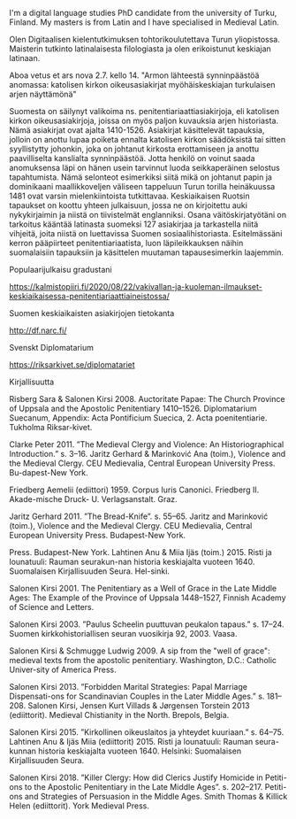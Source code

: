 I'm a digital language studies PhD candidate from the university of Turku, Finland. My masters is from Latin and I have specialised in Medieval Latin.

Olen Digitaalisen kielentutkimuksen tohtorikoulutettava Turun yliopistossa. Maisterin tutkinto latinalaisesta filologiasta ja olen erikoistunut keskiajan latinaan.

Aboa vetus et ars nova 2.7. kello 14. "Armon lähteestä synninpäästöä anomassa: katolisen kirkon oikeusasiakirjat myöhäiskeskiajan turkulaisen arjen näyttämönä"

Suomesta on säilynyt valikoima ns. penitentiariaattiasiakirjoja, eli katolisen kirkon oikeusasiakirjoja, joissa on myös paljon kuvauksia arjen historiasta. Nämä asiakirjat ovat ajalta 1410-1526. Asiakirjat käsittelevät tapauksia, jolloin on anottu lupaa poiketa ennalta katolisen kirkon säädöksistä tai sitten syyllistytty johonkin, joka on johtanut kirkosta erottamiseen ja anottu paavilliselta kanslialta synninpäästöä. Jotta henkilö on voinut saada anomuksensa läpi on hänen usein tarvinnut luoda seikkaperäinen selostus tapahtumista. Nämä selonteot esimerkiksi siitä mikä on johtanut papin ja dominikaani maallikkoveljen väliseen tappeluun Turun torilla heinäkuussa 1481 ovat varsin mielenkiintoista tutkittavaa. Keskiaikaisen Ruotsin tapaukset on koottu yhteen julkaisuun, jossa ne on kirjoitettu auki nykykirjaimin ja niistä on tiivistelmät englanniksi. Osana väitöskirjatyötäni on tarkoitus kääntää latinasta suomeksi 127 asiakirjaa ja tarkastella niitä vihjeitä, joita niistä on luettavissa Suomen sosiaalihistoriasta. Esitelmässäni kerron pääpiirteet penitentiariaatista, luon läpileikkauksen näihin suomalaisiin tapauksiin ja käsittelen muutaman tapausesimerkin laajemmin.

Populaarijulkaisu gradustani

https://kalmistopiiri.fi/2020/08/22/vakivallan-ja-kuoleman-ilmaukset-keskiaikaisessa-penitentiariaattiaineistossa/

Suomen keskiaikaisten asiakirjojen tietokanta

http://df.narc.fi/

Svenskt Diplomatarium

https://riksarkivet.se/diplomatariet

Kirjallisuutta

Risberg Sara & Salonen Kirsi 2008. Auctoritate Papae: The Church Province of Uppsala and the Apostolic Penitentiary 1410–1526. Diplomatarium Suecanum, Appendix: Acta Pontificium Suecica, 2. Acta poenitentiarie. Tukholma Riksar-kivet.

Clarke Peter 2011. ”The Medieval Clergy and Violence: An Historiographical Introduction.” s. 3–16. Jaritz Gerhard & Marinković Ana (toim.), Violence and the Medieval Clergy. CEU Medievalia, Central European University Press. Bu-dapest-New York. 

Friedberg Aemelii (ediittori) 1959. Corpus Iuris Canonici. Friedberg II. Akade-mische Druck- U. Verlagsanstalt. Graz.

Jaritz Gerhard 2011. ”The Bread-Knife”. s. 55–65. Jaritz and Marinković (toim.), Violence and the Medieval Clergy. CEU Medievalia, Central European University Press. Budapest-New York.

Press. Budapest-New York.
Lahtinen Anu & Miia Ijäs (toim.) 2015. Risti ja lounatuuli: Rauman seurakun-nan historia keskiajalta vuoteen 1640. Suomalaisen Kirjallisuuden Seura. Hel-sinki.

Salonen Kirsi 2001. The Penitentiary as a Well of Grace in the Late Middle Ages: The Example of the Province of Uppsala 1448–1527, Finnish Academy of Science and Letters.

Salonen Kirsi 2003. ”Paulus Scheelin puuttuvan peukalon tapaus.” s. 17–24. Suomen kirkkohistoriallisen seuran vuosikirja 92, 2003. Vaasa.

Salonen Kirsi & Schmugge Ludwig 2009. A sip from the "well of grace": medieval texts from the apostolic penitentiary. Washington, D.C.: Catholic Univer-sity of America Press. 

Salonen Kirsi 2013. ”Forbidden Marital Strategies: Papal Marriage Dispensati-ons for Scandinavian Couples in the Later Middle Ages.” s. 181–208. Salonen Kirsi, Jensen Kurt Villads & Jørgensen Torstein 2013 (ediittorit). Medieval Chistianity in the North. Brepols, Belgia.

Salonen Kirsi 2015. ”Kirkollinen oikeuslaitos ja yhteydet kuuriaan.” s. 64–75. Lahtinen Anu & Ijäs Miia (ediittorit) 2015. Risti ja lounatuuli: Rauman seura-kunnan historia keskiajalta vuoteen 1640. Helsinki: Suomalaisen Kirjallisuuden Seura.

Salonen Kirsi 2018. ”Killer Clergy: How did Clerics Justify Homicide in Petiti-ons to the Apostolic Penitentiary in the Late Middle Ages”. s. 202–217. Petiti-ons and Strategies of Persuasion in the Middle Ages. Smith Thomas & Killick Helen (ediittorit). York Medieval Press.


